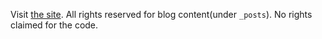 Visit [the site](https://teacup123123.github.io/coding_blog/). All rights reserved for blog content(under `_posts`). No rights claimed for the code.
